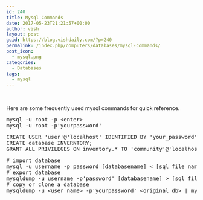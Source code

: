 ```yaml
---
id: 240
title: Mysql Commands
date: 2017-05-23T21:21:57+00:00
author: vish
layout: post
guid: https://blog.vishdaily.com/?p=240
permalink: /index.php/computers/databases/mysql-commands/
post_icon:
  - mysql.png
categories:
  - Databases
tags:
  - mysql
---
```

&nbsp;

Here are some frequently used mysql commands for quick reference.

<pre class="lang:mysql decode:true ">mysql -u root -p &lt;enter&gt;
mysql -u root -p'yourpassword'</pre>

<pre class="lang:mysql decode:true ">CREATE USER 'user'@'localhost' IDENTIFIED BY 'your_password';
CREATE database INVERNTORY;
GRANT ALL PRIVILEGES ON inventory.* TO 'community'@'localhost' IDENTIFIED BY 'password' WITH GRANT OPTION;
</pre>

<pre class="lang:mysql decode:true "># import database 
mysql -u username -p password [databasename] &lt; [sql file name]
# export database 
mysqldump -u username -p'password' [databasename] &gt; [sql file name] 
# copy or clone a database
mysqldump -u &lt;user name&gt; -p'yourpassword' &lt;original_db&gt; | mysql -u &lt;user name&gt; -p'yourpassword' &lt;new db&gt;
</pre>

&nbsp;